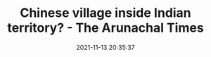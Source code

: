 ---
"title": "Chinese village inside Indian territory? - The Arunachal Times"
"date": "2021-11-13 20:35:37"
"feed_name": "GOOGLENEWSCONSTRUCTION"
"feed_website": "https://news.google.com/search?q=construction%2Bincident&hl=en-US&gl=US&ceid=US:en"
"feed_rss": "https://news.google.com/rss/search?q=construction%2Bincident&hl=en-US&gl=US&ceid=US:en"
"link": "https://arunachaltimes.in/index.php/2021/11/14/chinese-village-inside-indian-territory/"
"source": "{'href': 'https://arunachaltimes.in', 'title': 'The Arunachal Times'}"
"file": "_posts/2021-1-1-843442210446c669acbfdaab4cab85f6ec7df357.md"
"accident": "1"
"drilling": "0"
"dead": "0"
"injured": "0"
"arrested": "0"
"place": "unknown place"
"where": "unknown site"
"causes": "unknown"
"place_uri": "unknown place"
---